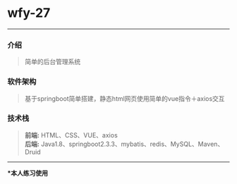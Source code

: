 # wfy-27

---

### 介绍
>简单的后台管理系统

### 软件架构
>基于springboot简单搭建，静态html网页使用简单的vue指令＋axios交互

### 技术栈
>__前端:__ HTML、CSS、VUE、axios <br>
>__后端:__ Java1.8、springboot2.3.3、mybatis、redis、MySQL、Maven、Druid

---
__*本人练习使用__
